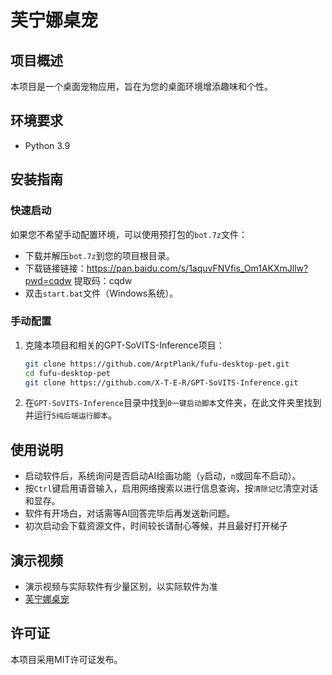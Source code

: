 # 芙宁娜桌宠

## 项目概述
本项目是一个桌面宠物应用，旨在为您的桌面环境增添趣味和个性。

## 环境要求
- Python 3.9

## 安装指南

### 快速启动
如果您不希望手动配置环境，可以使用预打包的`bot.7z`文件：
- 下载并解压`bot.7z`到您的项目根目录。
- 下载链接链接：https://pan.baidu.com/s/1aquvFNVfis_Om1AKXmJllw?pwd=cqdw 提取码：cqdw 
- 双击`start.bat`文件（Windows系统）。

### 手动配置
1. 克隆本项目和相关的GPT-SoVITS-Inference项目：
   ```bash
   git clone https://github.com/ArptPlank/fufu-desktop-pet.git
   cd fufu-desktop-pet
   git clone https://github.com/X-T-E-R/GPT-SoVITS-Inference.git
   ```
2. 在`GPT-SoVITS-Inference`目录中找到`0一键启动脚本`文件夹，在此文件夹里找到并运行`5纯后端运行脚本`。

## 使用说明
- 启动软件后，系统询问是否启动AI绘画功能（`y`启动，`n`或回车不启动）。
- 按`Ctrl`键启用语音输入，启用网络搜索以进行信息查询，按`清除记忆`清空对话和显存。
- 软件有开场白，对话需等AI回答完毕后再发送新问题。
- 初次启动会下载资源文件，时间较长请耐心等候，并且最好打开梯子

## 演示视频
- 演示视频与实际软件有少量区别，以实际软件为准
- [芙宁娜桌宠](https://www.bilibili.com/video/BV1yb421q7ei/)

## 许可证
本项目采用MIT许可证发布。
